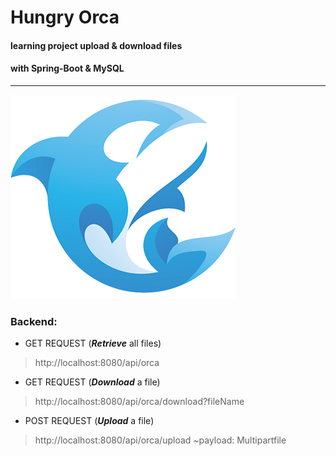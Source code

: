 # Hungry Orca

#### learning project upload & download files
#### with **Spring-Boot & MySQL**
___

![hungry-orca-logo](src/bag/image/hungry-orca_logo.png)
### Backend:
+ GET REQUEST (***Retrieve*** all files)
> http://localhost:8080/api/orca
+ GET REQUEST (***Download*** a file)
> http://localhost:8080/api/orca/download?fileName
+ POST REQUEST (***Upload*** a file)
> http://localhost:8080/api/orca/upload
> ~payload: Multipartfile


